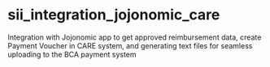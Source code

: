 # sii_integration_jojonomic_care
Integration with Jojonomic app to get approved reimbursement data, create Payment Voucher in CARE system, and generating text files for seamless uploading to the BCA payment system
